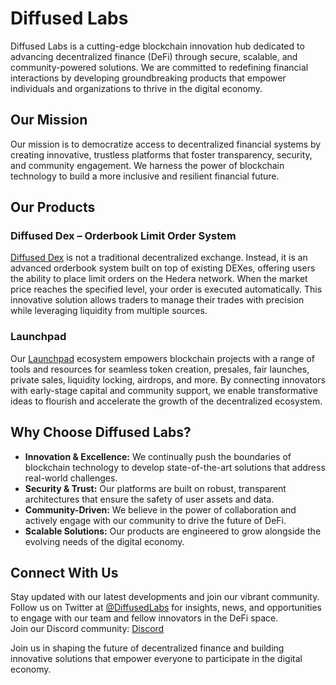 # Diffused Labs

Diffused Labs is a cutting-edge blockchain innovation hub dedicated to advancing decentralized finance (DeFi) through secure, scalable, and community-powered solutions. We are committed to redefining financial interactions by developing groundbreaking products that empower individuals and organizations to thrive in the digital economy.

## Our Mission

Our mission is to democratize access to decentralized financial systems by creating innovative, trustless platforms that foster transparency, security, and community engagement. We harness the power of blockchain technology to build a more inclusive and resilient financial future.

## Our Products

### Diffused Dex – Orderbook Limit Order System

[Diffused Dex](https://diffuseddex.com/) is not a traditional decentralized exchange. Instead, it is an advanced orderbook system built on top of existing DEXes, offering users the ability to place limit orders on the Hedera network. When the market price reaches the specified level, your order is executed automatically. This innovative solution allows traders to manage their trades with precision while leveraging liquidity from multiple sources.

### Launchpad

Our [Launchpad](https://launchpad.diffusedlabs.com/) ecosystem empowers blockchain projects with a range of tools and resources for seamless token creation, presales, fair launches, private sales, liquidity locking, airdrops, and more. By connecting innovators with early-stage capital and community support, we enable transformative ideas to flourish and accelerate the growth of the decentralized ecosystem.

## Why Choose Diffused Labs?

- **Innovation & Excellence:** We continually push the boundaries of blockchain technology to develop state-of-the-art solutions that address real-world challenges.  
- **Security & Trust:** Our platforms are built on robust, transparent architectures that ensure the safety of user assets and data.  
- **Community-Driven:** We believe in the power of collaboration and actively engage with our community to drive the future of DeFi.  
- **Scalable Solutions:** Our products are engineered to grow alongside the evolving needs of the digital economy.

## Connect With Us

Stay updated with our latest developments and join our vibrant community. Follow us on Twitter at [@DiffusedLabs](https://x.com/DiffusedLabs) for insights, news, and opportunities to engage with our team and fellow innovators in the DeFi space.  
Join our Discord community: [Discord](https://discord.gg/vkMctx3PEd)

Join us in shaping the future of decentralized finance and building innovative solutions that empower everyone to participate in the digital economy.
